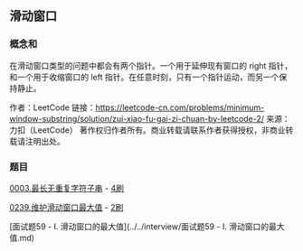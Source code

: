 ## 滑动窗口

### 概念和

在滑动窗口类型的问题中都会有两个指针。一个用于延伸现有窗口的 right 指针，和一个用于收缩窗口的 left 指针。在任意时刻，只有一个指针运动，而另一个保持静止。

作者：LeetCode
链接：https://leetcode-cn.com/problems/minimum-window-substring/solution/zui-xiao-fu-gai-zi-chuan-by-leetcode-2/
来源：力扣（LeetCode）
著作权归作者所有。商业转载请联系作者获得授权，非商业转载请注明出处。

### 题目

[0003.最长无重复字符子串](0003.最长无重复字符子串.md) - [4刷](qu0003/solu/Solution.java)

[0239.维护滑动窗口最大值](0239.维护滑动窗口最大值.md) - [2刷](qu0239/solu/Solution.java)

[面试题59 - I. 滑动窗口的最大值](../../interview/面试题59 - I. 滑动窗口的最大值.md)